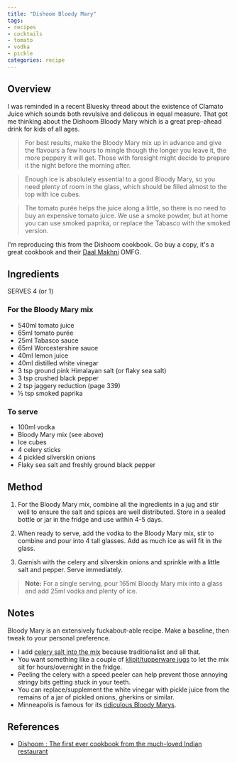 ```yaml
---
title: "Dishoom Bloody Mary"
tags:
- recipes
- cocktails
- tomato
- vodka
- pickle
categories: recipe
---
```


## Overview
I was reminded in a recent Bluesky thread about the existence of Clamato Juice which sounds both revulsive and delicous in equal measure. That got me thinking about the Dishoom Bloody Mary which is a great prep-ahead drink for kids of all ages.

> For best results, make the Bloody Mary mix up in advance and give the flavours a few hours to mingle though the longer you leave it, the more peppery it will get. Those with foresight might decide to prepare it the night before the morning after.

> Enough ice is absolutely essential to a good Bloody Mary, so you need plenty of room in the glass, which should be filled almost to the top with ice cubes.

> The tomato purée helps the juice along a little, so there is no need to buy an expensive tomato juice. We use a smoke powder, but at home you can use smoked paprika, or replace the Tabasco with the smoked version.

I'm reproducing this from the Dishoom cookbook. Go buy a copy, it's a great cookbook and their [Daal Makhni](https://duckduckgo.com/?t=ffab&q=dishoom+dal+makhani&atb=v443-1&ia=web) OMFG.

## Ingredients
SERVES 4 (or 1)

### For the Bloody Mary mix
- 540ml tomato juice
- 65ml tomato purée
- 25ml Tabasco sauce
- 65ml Worcestershire sauce
- 40ml lemon juice
- 40ml distilled white vinegar
- 3 tsp ground pink Himalayan salt (or flaky sea salt)
- 3 tsp crushed black pepper
- 2 tsp jaggery reduction (page 339)
- ½ tsp smoked paprika

### To serve
- 100ml vodka
- Bloody Mary mix (see above)
- Ice cubes
- 4 celery sticks
- 4 pickled silverskin onions
- Flaky sea salt and freshly ground black pepper

## Method

1. For the Bloody Mary mix, combine all the ingredients in a jug and stir well to ensure the salt and spices are well distributed. Store in a sealed bottle or jar in the fridge and use within 4-5 days.

2. When ready to serve, add the vodka to the Bloody Mary mix, stir to combine and pour into 4 tall glasses. Add as much ice as will fit in the glass.

3. Garnish with the celery and silverskin onions and sprinkle with a little salt and pepper. Serve immediately.

> **Note:** For a single serving, pour 165ml Bloody Mary mix into a glass and add 25ml vodka and plenty of ice.

## Notes
Bloody Mary is an extensively fuckabout-able recipe. Make a baseline, then tweak to your personal preference.

- I add [celery salt into the mix](https://thespiceshop.co.uk/products/celery-salt?_pos=1&_sid=b05d32c02&_ss=r) because traditionalist and all that.
- You want something like a couple of [klipit/tupperware jugs](https://www.nisbets.co.uk/sistema-klip-it-plus-2l-juice-jug/ch243) to let the mix sit for hours/overnight in the fridge.
- Peeling the celery with a speed peeler can help prevent those annoying stringy bits getting stuck in your teeth.
- You can replace/supplement the white vinegar with pickle juice from the remains of a jar of pickled onions, gherkins or similar.
- Minneapolis is famous for its [ridiculous Bloody Marys](https://discoverthecities.com/best-bloody-mary-minneapolis-st-paul-twin-cities/).
## References
- [Dishoom : The first ever cookbook from the much-loved Indian restaurant](https://www.hive.co.uk/Product/23539713)